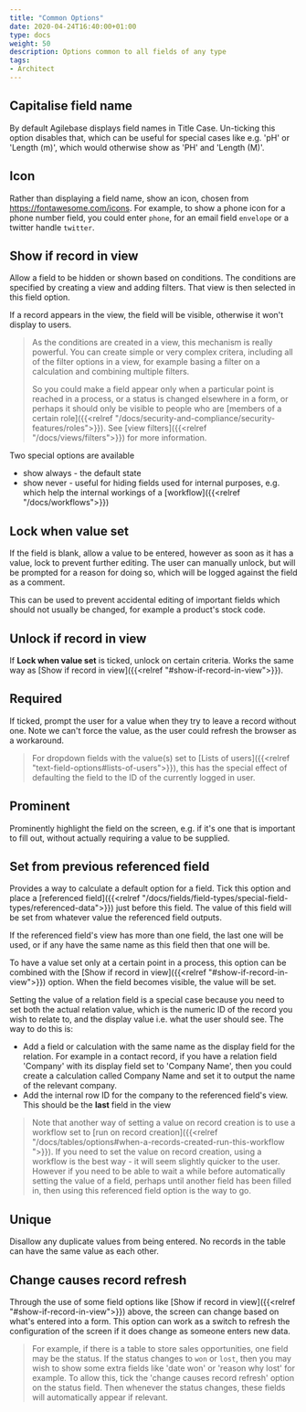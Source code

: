 ```yaml
---
title: "Common Options"
date: 2020-04-24T16:40:00+01:00
type: docs
weight: 50
description: Options common to all fields of any type
tags:
- Architect
---
```

## Capitalise field name
By default Agilebase displays field names in Title Case. Un-ticking this option disables that, which can be useful for special cases like e.g. 'pH' or 'Length (m)', which would otherwise show as 'PH' and 'Length (M)'.

## Icon
Rather than displaying a field name, show an icon, chosen from https://fontawesome.com/icons. For example, to show a phone icon for a phone number field, you could enter `phone`, for an email field `envelope` or a twitter handle `twitter`.

## Show if record in view
Allow a field to be hidden or shown based on conditions. The conditions are specified by creating a view and adding filters. That view is then selected in this field option.

If a record appears in the view, the field will be visible, otherwise it won't display to users.

> As the conditions are created in a view, this mechanism is really powerful. You can create simple or very complex critera, including all of the filter options in a view, for example basing a filter on a calculation and combining multiple filters.
> 
> So you could make a field appear only when a particular point is reached in a process, or a status is changed elsewhere in a form, or perhaps it should only be visible to people who are [members of a certain role]({{<relref "/docs/security-and-compliance/security-features/roles">}}). See [view filters]({{<relref "/docs/views/filters">}}) for more information.

Two special options are available
* show always - the default state
* show never - useful for hiding fields used for internal purposes, e.g. which help the internal workings of a [workflow]({{<relref "/docs/workflows">}})

## Lock when value set
If the field is blank, allow a value to be entered, however as soon as it has a value, lock to prevent further editing. The user can manually unlock, but will be prompted for a reason for doing so, which will be logged against the field as a comment.

This can be used to prevent accidental editing of important fields which should not usually be changed, for example a product's stock code.

## Unlock if record in view
If **Lock when value set** is ticked, unlock on certain criteria. Works the same way as [Show if record in view]({{<relref "#show-if-record-in-view">}}).

## Required
If ticked, prompt the user for a value when they try to leave a record without one. Note we can't force the value, as the user could refresh the browser as a workaround.

> For dropdown fields with the value(s) set to [Lists of users]({{<relref "text-field-options#lists-of-users">}}), this has the special effect of defaulting the field to the ID of the currently logged in user.

## Prominent
Prominently highlight the field on the screen, e.g. if it's one that is important to fill out, without actually requiring a value to be supplied.

## Set from previous referenced field
Provides a way to calculate a default option for a field. Tick this option and place a [referenced field]({{<relref "/docs/fields/field-types/special-field-types/referenced-data">}}) just before this field. The value of this field will be set from whatever value the referenced field outputs. 

If the referenced field's view has more than one field, the last one will be used, or if any have the same name as this field then that one will be.

To have a value set only at a certain point in a process, this option can be combined with the [Show if record in view]({{<relref "#show-if-record-in-view">}}) option. When the field becomes visible, the value will be set.

Setting the value of a relation field is a special case because you need to set both the actual relation value, which is the numeric ID of the record you wish to relate to, and the display value i.e. what the user should see. The way to do this is:
* Add a field or calculation with the same name as the display field for the relation. For example in a contact record, if you have a relation field 'Company' with its display field set to 'Company Name', then you could create a calculation called Company Name and set it to output the name of the relevant company.
* Add the internal row ID for the company to the referenced field's view. This should be the **last** field in the view

> Note that another way of setting a value on record creation is to use a workflow set to [run on record creation]({{<relref "/docs/tables/options#when-a-records-created-run-this-workflow ">}}). If you need to set the value on record creation, using a workflow is the best way - it will seem slightly quicker to the user. However if you need to be able to wait a while before automatically setting the value of a field, perhaps until another field has been filled in, then using this referenced field option is the way to go.

## Unique
Disallow any duplicate values from being entered. No records in the table can have the same value as each other.

## Change causes record refresh
Through the use of some field options like [Show if record in view]({{<relref "#show-if-record-in-view">}}) above, the screen can change based on what's entered into a form. This option can work as a switch to refresh the configuration of the screen if it does change as someone enters new data.

> For example, if there is a table to store sales opportunities, one field may be the status. If the status changes to `won` or `lost`, then you may wish to show some extra fields like 'date won' or 'reason why lost' for example. To allow this, tick the 'change causes record refresh' option on the status field. Then whenever the status changes, these fields will automatically appear if relevant.

